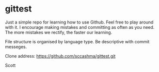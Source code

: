 # gittest

Just a simple repo for learning how to use Github. Feel free to play around 
with it. I encourage making mistakes and committing as often as you need. 
The more mistakes we rectify, the faster our learning.

File structure is organised by language type. Be descriptive with commit
messeges.

Clone address:  https://github.com/sccashma/gittest.git


Scott
